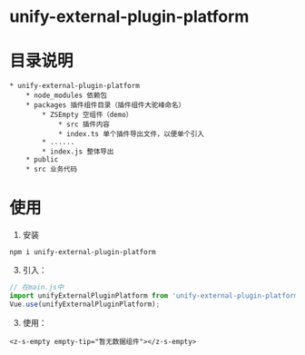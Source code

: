 # unify-external-plugin-platform

# 目录说明
```
* unify-external-plugin-platform
    * node_modules 依赖包
    * packages 插件组件目录（插件组件大驼峰命名）
        * ZSEmpty 空组件（demo）
            * src 插件内容
            * index.ts 单个插件导出文件，以便单个引入
        * ......
        * index.js 整体导出
    * public
    * src 业务代码

```

# 使用
1. 安装
```
npm i unify-external-plugin-platform
```

3. 引入：
```javascript
// 在main.js中
import unifyExternalPluginPlatform from 'unify-external-plugin-platform';
Vue.use(unifyExternalPluginPlatform);
```
    
3. 使用：
```vue
<z-s-empty empty-tip="暂无数据组件"></z-s-empty>
```



